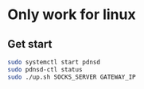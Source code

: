 # Only work for linux

## Get start

```bash
sudo systemctl start pdnsd
sudo pdnsd-ctl status
sudo ./up.sh SOCKS_SERVER GATEWAY_IP
```

